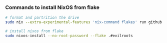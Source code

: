 ### Commands to install NixOS from flake
```bash
# format and partrition the drive
sudo nix --extra-experimental-features 'nix-command flakes' run github:nix-community/disko -- --mode disko ./evilroots-partition-scheme.nix

# install nixos from flake
sudo nixos-install --no-root-password --flake .#evilroots
```

